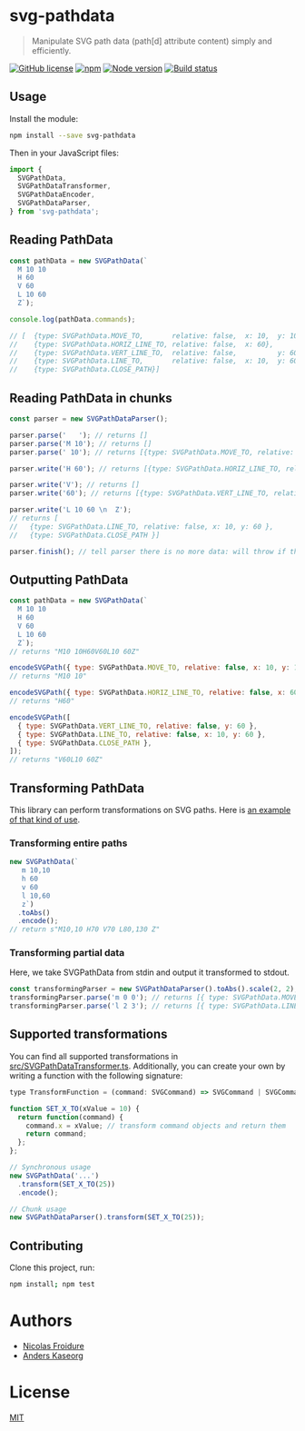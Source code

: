 # svg-pathdata

> Manipulate SVG path data (path[d] attribute content) simply and efficiently.

[![GitHub license](https://img.shields.io/badge/license-MIT-blue.svg)](https://github.com/nfroidure/svg-pathdata/blob/main/LICENSE)
[![npm](https://img.shields.io/npm/v/svg-pathdata.svg)](https://npmjs.com/package/svg-pathdata)
[![Node version](https://img.shields.io/node/v/svg-pathdata.svg)](https://nodejs.org)
[![Build status](https://img.shields.io/github/actions/workflow/status/nfroidure/svg-pathdata/test.yml)](https://github.com/nfroidure/svg-pathdata/actions)

## Usage

Install the module:

```sh
npm install --save svg-pathdata
```

Then in your JavaScript files:

```js
import {
  SVGPathData,
  SVGPathDataTransformer,
  SVGPathDataEncoder,
  SVGPathDataParser,
} from 'svg-pathdata';
```

## Reading PathData

```js
const pathData = new SVGPathData(`
  M 10 10
  H 60
  V 60
  L 10 60
  Z`);

console.log(pathData.commands);

// [  {type: SVGPathData.MOVE_TO,       relative: false,  x: 10,  y: 10},
//    {type: SVGPathData.HORIZ_LINE_TO, relative: false,  x: 60},
//    {type: SVGPathData.VERT_LINE_TO,  relative: false,          y: 60},
//    {type: SVGPathData.LINE_TO,       relative: false,  x: 10,  y: 60},
//    {type: SVGPathData.CLOSE_PATH}]
```

## Reading PathData in chunks

```js
const parser = new SVGPathDataParser();

parser.parse('   '); // returns []
parser.parse('M 10'); // returns []
parser.parse(' 10'); // returns [{type: SVGPathData.MOVE_TO, relative: false, x: 10, y: 10 }]

parser.write('H 60'); // returns [{type: SVGPathData.HORIZ_LINE_TO, relative: false, x: 60 }]

parser.write('V'); // returns []
parser.write('60'); // returns [{type: SVGPathData.VERT_LINE_TO, relative: false, y: 60 }]

parser.write('L 10 60 \n  Z');
// returns [
//   {type: SVGPathData.LINE_TO, relative: false, x: 10, y: 60 },
//   {type: SVGPathData.CLOSE_PATH }]

parser.finish(); // tell parser there is no more data: will throw if there are unfinished commands.
```

## Outputting PathData

```js
const pathData = new SVGPathData(`
  M 10 10
  H 60
  V 60
  L 10 60
  Z`);
// returns "M10 10H60V60L10 60Z"

encodeSVGPath({ type: SVGPathData.MOVE_TO, relative: false, x: 10, y: 10 });
// returns "M10 10"

encodeSVGPath({ type: SVGPathData.HORIZ_LINE_TO, relative: false, x: 60 });
// returns "H60"

encodeSVGPath([
  { type: SVGPathData.VERT_LINE_TO, relative: false, y: 60 },
  { type: SVGPathData.LINE_TO, relative: false, x: 10, y: 60 },
  { type: SVGPathData.CLOSE_PATH },
]);
// returns "V60L10 60Z"
```

## Transforming PathData

This library can perform transformations on SVG paths. Here is
[an example of that kind of use](https://github.com/nfroidure/svgicons2svgfont/blob/aa6df0211419e9d61c417c63bcc353f0cb2ea0c8/src/index.js#L192).

### Transforming entire paths

```js
new SVGPathData(`
   m 10,10
   h 60
   v 60
   l 10,60
   z`)
  .toAbs()
  .encode();
// return s"M10,10 H70 V70 L80,130 Z"
```

### Transforming partial data

Here, we take SVGPathData from stdin and output it transformed to stdout.

```js
const transformingParser = new SVGPathDataParser().toAbs().scale(2, 2);
transformingParser.parse('m 0 0'); // returns [{ type: SVGPathData.MOVE_TO,       relative: false, x: 0, y: 0 }]
transformingParser.parse('l 2 3'); // returns [{ type: SVGPathData.LINE_TO,       relative: false, x: 4, y: 6 }]
```

## Supported transformations

You can find all supported transformations in
[src/SVGPathDataTransformer.ts](https://github.com/nfroidure/SVGPathData/blob/master/src/SVGPathDataTransformer.ts#L47).
Additionally, you can create your own by writing a function with the following
signature:

```js
type TransformFunction = (command: SVGCommand) => SVGCommand | SVGCommand[];

function SET_X_TO(xValue = 10) {
  return function(command) {
    command.x = xValue; // transform command objects and return them
    return command;
  };
};

// Synchronous usage
new SVGPathData('...')
  .transform(SET_X_TO(25))
  .encode();

// Chunk usage
new SVGPathDataParser().transform(SET_X_TO(25));
```

## Contributing

Clone this project, run:

```sh
npm install; npm test
```

# Authors

- [Nicolas Froidure](https://insertafter.com/en/index.html)
- [Anders Kaseorg](mailto:andersk@mit.edu)

# License

[MIT](https://github.com/nfroidure/svg-pathdata/blob/main/LICENSE)
